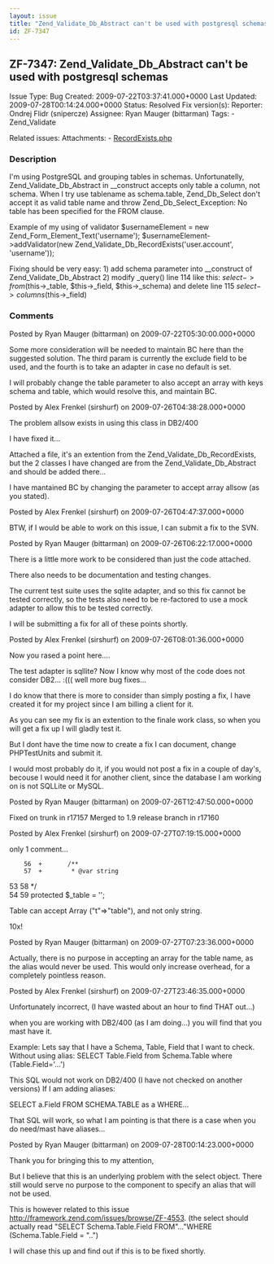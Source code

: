 ```yaml
---
layout: issue
title: "Zend_Validate_Db_Abstract can't be used with postgresql schemas"
id: ZF-7347
---
```


ZF-7347: Zend\_Validate\_Db\_Abstract can't be used with postgresql schemas
---------------------------------------------------------------------------

 Issue Type: Bug Created: 2009-07-22T03:37:41.000+0000 Last Updated: 2009-07-28T00:14:24.000+0000 Status: Resolved Fix version(s): 
 Reporter:  Ondrej Flidr (snipercze)  Assignee:  Ryan Mauger (bittarman)  Tags: - Zend\_Validate
 
 Related issues: 
 Attachments: - [RecordExists.php](/issues/secure/attachment/12104/RecordExists.php)
 
### Description

I'm using PostgreSQL and grouping tables in schemas. Unfortunatelly, Zend\_Validate\_Db\_Abstract in \_\_construct accepts only table a column, not schema. When I try use tablename as schema.table, Zend\_Db\_Select don't accept it as valid table name and throw Zend\_Db\_Select\_Exception: No table has been specified for the FROM clause.

Example of my using of validator $usernameElement = new Zend\_Form\_Element\_Text('username'); $usernameElement->addValidator(new Zend\_Validate\_Db\_RecordExists('user.account', 'username'));

Fixing should be very easy: 1) add schema parameter into \_\_construct of Zend\_Validate\_Db\_Abstract 2) modify \_query() line 114 like this: $select->from($this->\_table, $this->\_field, $this->\_schema) and delete line 115 $select->columns($this->\_field)

 

 

### Comments

Posted by Ryan Mauger (bittarman) on 2009-07-22T05:30:00.000+0000

Some more consideration will be needed to maintain BC here than the suggested solution. The third param is currently the exclude field to be used, and the fourth is to take an adapter in case no default is set.

I will probably change the table parameter to also accept an array with keys schema and table, which would resolve this, and maintain BC.

 

 

Posted by Alex Frenkel (sirshurf) on 2009-07-26T04:38:28.000+0000

The problem allsow exists in using this class in DB2/400

I have fixed it...

Attached a file, it's an extention from the Zend\_Validate\_Db\_RecordExists, but the 2 classes I have changed are from the Zend\_Validate\_Db\_Abstract and should be added there...

I have mantained BC by changing the parameter to accept array allsow (as you stated).

 

 

Posted by Alex Frenkel (sirshurf) on 2009-07-26T04:47:37.000+0000

BTW, if I would be able to work on this issue, I can submit a fix to the SVN.

 

 

Posted by Ryan Mauger (bittarman) on 2009-07-26T06:22:17.000+0000

There is a little more work to be considered than just the code attached.

There also needs to be documentation and testing changes.

The current test suite uses the sqlite adapter, and so this fix cannot be tested correctly, so the tests also need to be re-factored to use a mock adapter to allow this to be tested correctly.

I will be submitting a fix for all of these points shortly.

 

 

Posted by Alex Frenkel (sirshurf) on 2009-07-26T08:01:36.000+0000

Now you rased a point here....

The test adapter is sqllite? Now I know why most of the code does not consider DB2... :((( well more bug fixes...

I do know that there is more to consider than simply posting a fix, I have created it for my project since I am billing a client for it.

As you can see my fix is an extention to the finale work class, so when you will get a fix up I will gladly test it.

But I dont have the time now to create a fix I can document, change PHPTestUnits and submit it.

I would most probably do it, if you would not post a fix in a couple of day's, becouse I would need it for another client, since the database I am working on is not SQLLite or MySQL.

 

 

Posted by Ryan Mauger (bittarman) on 2009-07-26T12:47:50.000+0000

Fixed on trunk in r17157 Merged to 1.9 release branch in r17160

 

 

Posted by Alex Frenkel (sirshurf) on 2009-07-27T07:19:15.000+0000

only 1 comment...

 
        56  +       /**
        57  +        * @var string


53 58 \*/  
 54 59 protected $\_table = '';

Table can accept Array ("t"=>"table"), and not only string.

10x!

 

 

Posted by Ryan Mauger (bittarman) on 2009-07-27T07:23:36.000+0000

Actually, there is no purpose in accepting an array for the table name, as the alias would never be used. This would only increase overhead, for a completely pointless reason.

 

 

Posted by Alex Frenkel (sirshurf) on 2009-07-27T23:46:35.000+0000

Unfortunately incorrect, (I have wasted about an hour to find THAT out...)

when you are working with DB2/400 (as I am doing...) you will find that you mast have it.

Example: Lets say that I have a Schema, Table, Field that I want to check. Without using alias: SELECT Table.Field from Schema.Table where (Table.Field='...')

This SQL would not work on DB2/400 (I have not checked on another versions) If I am adding aliases:

SELECT a.Field FROM SCHEMA.TABLE as a WHERE...

That SQL will work, so what I am pointing is that there is a case when you do need/mast have aliases...

 

 

Posted by Ryan Mauger (bittarman) on 2009-07-28T00:14:23.000+0000

Thank you for bringing this to my attention,

But I believe that this is an underlying problem with the select object. There still would serve no purpose to the component to specify an alias that will not be used.

This is however related to this issue <http://framework.zend.com/issues/browse/ZF-4553>. (the select should actually read "SELECT Schema.Table.Field FROM"..."WHERE (Schema.Table.Field = "..")

I will chase this up and find out if this is to be fixed shortly.

 

 